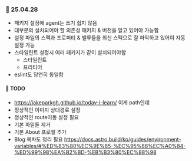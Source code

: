 ### 📝 25.04.28

- 패키지 설정에 agent는 쓰기 쉽지 않음
- 대부분의 설치되어야 할 의존성 패키지 & 버전을 알고 있어야 가능함
- 설정 파일의 스펙과 프로퍼티 & 밸류들을 최신 스펙으로 잘 파악하고 있어야 자동 설정 가능
- 스타일린트 설정시 여러 패키지가 같이 설치되어야함
  - 스타일린트
  - 프리티어
- eslint도 당연히 동일함

#### 📝 TODO

- https://jakeparkgh.github.io/today-i-learn/ 이게 path인데
- 정상적인 이미지 상대경로 설정
- 정상적인 route이동 설정 필요
- 기본 파일들 제거
- 기본 About 프로필 추가
- Blog 목차도 정리 필요
  https://docs.astro.build/ko/guides/environment-variables/#%ED%83%80%EC%9E%85-%EC%95%88%EC%A0%84-%ED%99%98%EA%B2%BD-%EB%B3%80%EC%88%98
